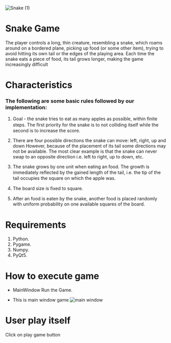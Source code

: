 ![Snake (1)](https://github.com/Ahmedabbas75/AI-Project/assets/119451645/9b9a63a6-3334-4011-bd50-1d3fde2b86b1)

# Snake Game 
The player controls a long, thin creature, resembling a snake, which roams around on a bordered plane, picking up food (or some other item), trying to avoid hitting its own tail or the edges of the playing area. Each time the snake eats a piece of food, its tail grows longer, making the game increasingly difficult

# Characteristics
### The following are some basic rules followed by our implementation:
1. Goal - the snake tries to eat as many apples as possible, within ﬁnite steps.
The ﬁrst priority for the snake is to not colliding itself while the second is to increase the score.

2. There are four possible directions the snake can move: left, right, up and down
However, because of the placement of its tail some directions may not be available.
The most clear example is that the snake can never swap to an opposite direction i.e. left to right, up to down, etc.

3. The snake grows by one unit when eating an food.
The growth is immediately reﬂected by the gained length of the tail, i.e. the tip of the tail occupies the square on which the apple was.

4. The board size is ﬁxed to square.

5. After an food is eaten by the snake, another food is placed randomly with uniform probability on one available squares of the board.

# Requirements
1. Python.
2. Pygame.
3. Numpy. 
4. PyQt5.

# How to execute game
- MainWindow Run the Game.

- This is main window game
![main window](https://github.com/Ahmedabbas75/AI-Project/assets/119451645/4adaa350-9d8d-4f78-aebd-5096792a2661)

# User play itself
Click on play game button 





